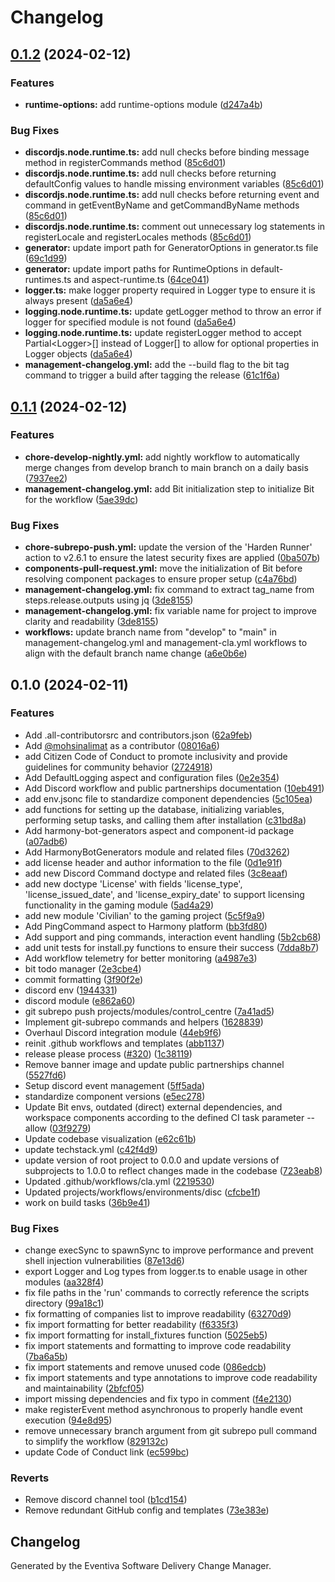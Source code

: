 # Changelog

## [0.1.2](https://github.com/Eventiva/Eventiva/compare/eventiva-v0.1.1...eventiva-v0.1.2) (2024-02-12)


### Features

* **runtime-options:** add runtime-options module ([d247a4b](https://github.com/Eventiva/Eventiva/commit/d247a4ba98605277f10f6cebdd6d24545e8face5))


### Bug Fixes

* **discordjs.node.runtime.ts:** add null checks before binding message method in registerCommands method ([85c6d01](https://github.com/Eventiva/Eventiva/commit/85c6d01abdba2377fe7feb3d8cbaafc27e0337a5))
* **discordjs.node.runtime.ts:** add null checks before returning defaultConfig values to handle missing environment variables ([85c6d01](https://github.com/Eventiva/Eventiva/commit/85c6d01abdba2377fe7feb3d8cbaafc27e0337a5))
* **discordjs.node.runtime.ts:** add null checks before returning event and command in getEventByName and getCommandByName methods ([85c6d01](https://github.com/Eventiva/Eventiva/commit/85c6d01abdba2377fe7feb3d8cbaafc27e0337a5))
* **discordjs.node.runtime.ts:** comment out unnecessary log statements in registerLocale and registerLocales methods ([85c6d01](https://github.com/Eventiva/Eventiva/commit/85c6d01abdba2377fe7feb3d8cbaafc27e0337a5))
* **generator:** update import path for GeneratorOptions in generator.ts file ([69c1d99](https://github.com/Eventiva/Eventiva/commit/69c1d99b29d52bc884846860a6bf4ad565134cd8))
* **generator:** update import paths for RuntimeOptions in default-runtimes.ts and aspect-runtime.ts ([64ce041](https://github.com/Eventiva/Eventiva/commit/64ce041fedaea018b98070247ec8e7d6459f3efb))
* **logger.ts:** make logger property required in Logger type to ensure it is always present ([da5a6e4](https://github.com/Eventiva/Eventiva/commit/da5a6e4ec33c452c5917815162aeffb9f32bd2ba))
* **logging.node.runtime.ts:** update getLogger method to throw an error if logger for specified module is not found ([da5a6e4](https://github.com/Eventiva/Eventiva/commit/da5a6e4ec33c452c5917815162aeffb9f32bd2ba))
* **logging.node.runtime.ts:** update registerLogger method to accept Partial&lt;Logger&gt;[] instead of Logger[] to allow for optional properties in Logger objects ([da5a6e4](https://github.com/Eventiva/Eventiva/commit/da5a6e4ec33c452c5917815162aeffb9f32bd2ba))
* **management-changelog.yml:** add the --build flag to the bit tag command to trigger a build after tagging the release ([61c1f6a](https://github.com/Eventiva/Eventiva/commit/61c1f6a4ebca38e4ed91fad17ab30719fdb5d973))

## [0.1.1](https://github.com/Eventiva/Eventiva/compare/eventiva-v0.1.0...eventiva-v0.1.1) (2024-02-12)


### Features

* **chore-develop-nightly.yml:** add nightly workflow to automatically merge changes from develop branch to main branch on a daily basis ([7937ee2](https://github.com/Eventiva/Eventiva/commit/7937ee2b6e2d73d1c5245c3e6e3076e8d229a836))
* **management-changelog.yml:** add Bit initialization step to initialize Bit for the workflow ([5ae39dc](https://github.com/Eventiva/Eventiva/commit/5ae39dc8e85173894b851816066bdf356329c7f0))


### Bug Fixes

* **chore-subrepo-push.yml:** update the version of the 'Harden Runner' action to v2.6.1 to ensure the latest security fixes are applied ([0ba507b](https://github.com/Eventiva/Eventiva/commit/0ba507b5cab27fd5fbef6185a237e260cfade366))
* **components-pull-request.yml:** move the initialization of Bit before resolving component packages to ensure proper setup ([c4a76bd](https://github.com/Eventiva/Eventiva/commit/c4a76bde3697b99afa11e79e8e168da4975b6ef9))
* **management-changelog.yml:** fix command to extract tag_name from steps.release.outputs using jq ([3de8155](https://github.com/Eventiva/Eventiva/commit/3de815529d98ea271fe43811ddf6692d56d53868))
* **management-changelog.yml:** fix variable name for project to improve clarity and readability ([3de8155](https://github.com/Eventiva/Eventiva/commit/3de815529d98ea271fe43811ddf6692d56d53868))
* **workflows:** update branch name from "develop" to "main" in management-changelog.yml and management-cla.yml workflows to align with the default branch name change ([a6e0b6e](https://github.com/Eventiva/Eventiva/commit/a6e0b6e8d91901870b2f0d3e0fe2fdaa58a41cd5))

## 0.1.0 (2024-02-11)


### Features

* Add .all-contributorsrc and contributors.json ([62a9feb](https://github.com/eventiva/eventiva/commit/62a9feb5a776fc31a3c49703fb5db0482e0df73f))
* Add [@mohsinalimat](https://github.com/mohsinalimat) as a contributor ([08016a6](https://github.com/eventiva/eventiva/commit/08016a6aa2885910c6f15d3c26004fb297ffb268))
* add Citizen Code of Conduct to promote inclusivity and provide guidelines for community behavior ([2724918](https://github.com/eventiva/eventiva/commit/2724918e5fc4325d17f7e66330914c9e43c8d932))
* Add DefaultLogging aspect and configuration files ([0e2e354](https://github.com/eventiva/eventiva/commit/0e2e354e5cdcd79c5e13c7f393639fe3b0be7783))
* Add Discord workflow and public partnerships documentation ([10eb491](https://github.com/eventiva/eventiva/commit/10eb49146ee8ca02a1bc5cf8ee2d5fba78b9a53c))
* add env.jsonc file to standardize component dependencies ([5c105ea](https://github.com/eventiva/eventiva/commit/5c105ead87bca3a7bad8265a2053b3cad177ccd6))
* add functions for setting up the database, initializing variables, performing setup tasks, and calling them after installation ([c31bd8a](https://github.com/eventiva/eventiva/commit/c31bd8aec8ee3b2c987991c88f6ee14096af552d))
* Add harmony-bot-generators aspect and component-id package ([a07adb6](https://github.com/eventiva/eventiva/commit/a07adb613bd191f2e1b895b7936d482b028060ce))
* Add HarmonyBotGenerators module and related files ([70d3262](https://github.com/eventiva/eventiva/commit/70d326278f70eeb8a8f19d7023bf8b1c53ac1a89))
* add license header and author information to the file ([0d1e91f](https://github.com/eventiva/eventiva/commit/0d1e91fd55fe1891f94fc5df3f70e84b09ef632a))
* add new Discord Command doctype and related files ([3c8eaaf](https://github.com/eventiva/eventiva/commit/3c8eaafa28ec2bb8b6adfb9e20cabeb00274a806))
* add new doctype 'License' with fields 'license_type', 'license_issued_date', and 'license_expiry_date' to support licensing functionality in the gaming module ([5ad4a29](https://github.com/eventiva/eventiva/commit/5ad4a292fea0ea98204aba6f6dcf2314b354249d))
* add new module 'Civilian' to the gaming project ([5c5f9a9](https://github.com/eventiva/eventiva/commit/5c5f9a9a1e1fbb7ad4d2dddbded39558c62afd73))
* Add PingCommand aspect to Harmony platform ([bb3fd80](https://github.com/eventiva/eventiva/commit/bb3fd80bf8239110b30f89ebc5e4aa73df83d597))
* Add support and ping commands, interaction event handling ([5b2cb68](https://github.com/eventiva/eventiva/commit/5b2cb68f9cc906c8fd402c2e1f68943f955c3a57))
* add unit tests for install.py functions to ensure their success ([7dda8b7](https://github.com/eventiva/eventiva/commit/7dda8b7afac29f94c94de113bfadf0f1b93f4f7a))
* Add workflow telemetry for better monitoring ([a4987e3](https://github.com/eventiva/eventiva/commit/a4987e3c6879b7aa0fd5e4dfa854dda71ff46e20))
* bit todo manager ([2e3cbe4](https://github.com/eventiva/eventiva/commit/2e3cbe4b205b19aa2dc7cba0edeb971e73c689b3))
* commit formatting ([3f90f2e](https://github.com/eventiva/eventiva/commit/3f90f2e4fe5a0a3830f551957660a586e44bfa74))
* discord env ([1944331](https://github.com/eventiva/eventiva/commit/1944331e665ff63739d1863d875a0659e740f88f))
* discord module ([e862a60](https://github.com/eventiva/eventiva/commit/e862a608d076314b232daf6f88f5def176789540))
* git subrepo push projects/modules/control_centre ([7a41ad5](https://github.com/eventiva/eventiva/commit/7a41ad55fb85b5f1b3b0f454b315662ce2d4e76c))
* Implement git-subrepo commands and helpers ([1628839](https://github.com/eventiva/eventiva/commit/16288396a0371e21f1dbdfab0ae6e338c0326121))
* Overhaul Discord integration module ([44eb9f6](https://github.com/eventiva/eventiva/commit/44eb9f6bc0c15097b1972a21dbe00fb638332850))
* reinit .github workflows and templates ([abb1137](https://github.com/eventiva/eventiva/commit/abb11374fd96077f61a5d7f58c91585d0c019df8))
* release please process ([#320](https://github.com/eventiva/eventiva/issues/320)) ([1c38119](https://github.com/eventiva/eventiva/commit/1c381194c332e6142c3ccfcda630fcea494efb4b))
* Remove banner image and update public partnerships channel ([5527fd6](https://github.com/eventiva/eventiva/commit/5527fd6904ba10a031b4e8a94df1548cd4597263))
* Setup discord event management ([5ff5ada](https://github.com/eventiva/eventiva/commit/5ff5ada0ea65eaff1fe83e6478ba29a627ff6513))
* standardize component versions ([e5ec278](https://github.com/eventiva/eventiva/commit/e5ec278eb20ffbf7c09412cede7addfcd0dca127))
* Update Bit envs, outdated (direct) external dependencies, and workspace components according to the defined CI task parameter --allow ([03f9279](https://github.com/eventiva/eventiva/commit/03f9279ebc9f77b8c36486355b43ec291b948afe))
* Update codebase visualization ([e62c61b](https://github.com/eventiva/eventiva/commit/e62c61bb86be9a11b41746bc52d99f9925909cc7))
* update techstack.yml ([c42f4d9](https://github.com/eventiva/eventiva/commit/c42f4d931a05bad5b56de22bd56961304dee5fcc))
* update version of root project to 0.0.0 and update versions of subprojects to 1.0.0 to reflect changes made in the codebase ([723eab8](https://github.com/eventiva/eventiva/commit/723eab8cb062c1d47b7935bff432c2cd6f1234fb))
* Updated .github/workflows/cla.yml ([2219530](https://github.com/eventiva/eventiva/commit/2219530af0ceb9f02c586626e72b77fcd82cb114))
* Updated projects/workflows/environments/disc ([cfcbe1f](https://github.com/eventiva/eventiva/commit/cfcbe1f9b5f6622deafbb20630959ba86b6c5871))
* work on build tasks ([36b9e41](https://github.com/eventiva/eventiva/commit/36b9e41a04173ab6e69dd352e442d2bc4b0dc673))


### Bug Fixes

* change execSync to spawnSync to improve performance and prevent shell injection vulnerabilities ([87e13d6](https://github.com/eventiva/eventiva/commit/87e13d6e7039a728ce863a3927eff17be5471308))
* export Logger and Log types from logger.ts to enable usage in other modules ([aa328f4](https://github.com/eventiva/eventiva/commit/aa328f4b60b80caa714fd404371e6bd51742a37b))
* fix file paths in the 'run' commands to correctly reference the scripts directory ([99a18c1](https://github.com/eventiva/eventiva/commit/99a18c1138e3fbdeb6c0ecfafcfd4b8d47c60253))
* fix formatting of companies list to improve readability ([63270d9](https://github.com/eventiva/eventiva/commit/63270d96191eba315867b3d2ad19ee4b20302044))
* fix import formatting for better readability ([f6335f3](https://github.com/eventiva/eventiva/commit/f6335f3093f3dc990203bb42ce56f2efbac86e82))
* fix import formatting for install_fixtures function ([5025eb5](https://github.com/eventiva/eventiva/commit/5025eb5e37fb19da7e1dd31e83c257bfa66df526))
* fix import statements and formatting to improve code readability ([7ba6a5b](https://github.com/eventiva/eventiva/commit/7ba6a5b999f029bb42a6fd0feaadcb9eeee3f2f4))
* fix import statements and remove unused code ([086edcb](https://github.com/eventiva/eventiva/commit/086edcb422e23923a8d3ed423153dc0f71b7fcb7))
* fix import statements and type annotations to improve code readability and maintainability ([2bfcf05](https://github.com/eventiva/eventiva/commit/2bfcf053b28cfab0c1b9efdca7664bccc5f0e887))
* import missing dependencies and fix typo in comment ([f4e2130](https://github.com/eventiva/eventiva/commit/f4e2130581b14284e4d2c29ddd1cabaeea451eff))
* make registerEvent method asynchronous to properly handle event execution ([94e8d95](https://github.com/eventiva/eventiva/commit/94e8d95ffcf77cb5492854f8518af3fe4083b94f))
* remove unnecessary branch argument from git subrepo pull command to simplify the workflow ([829132c](https://github.com/eventiva/eventiva/commit/829132c6a79459b93869372ce06efbb8b5f5636d))
* update Code of Conduct link ([ec599bc](https://github.com/eventiva/eventiva/commit/ec599bc850474f3ef998eb55cd0068683c67ada2))


### Reverts

* Remove discord channel tool ([b1cd154](https://github.com/eventiva/eventiva/commit/b1cd154d2d0cfd3b63c6974ae7050fc0a8392046))
* Remove redundant GitHub config and templates ([73e383e](https://github.com/eventiva/eventiva/commit/73e383eeb0f4e80531689f91e509428a18f780cf))

## Changelog

Generated by the Eventiva Software Delivery Change Manager.
